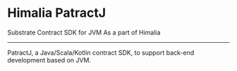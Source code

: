# Himalia PatractJ

Substrate Contract SDK for JVM As a part of Himalia

----------

PatractJ, a Java/Scala/Kotlin contract SDK, to support back-end development based on JVM.
